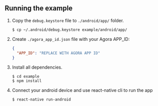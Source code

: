 
## Running the example

1. Copy the `debug.keystore` file to `./android/app/` folder.

	```
	$ cp ~/.android/debug.keystore example/android/app/
	```

2. Create `./agora_app_id.json` file with your Agora APP_ID:

    ```json
    {
      "APP_ID": "REPLACE WITH AGORA APP ID"
    }
    ```

3. Install all dependencies.

	```
	$ cd example
	$ npm install
	```

4. Connect your android device and use react-native cli to run the app

	```
	$ react-native run-android
	```
